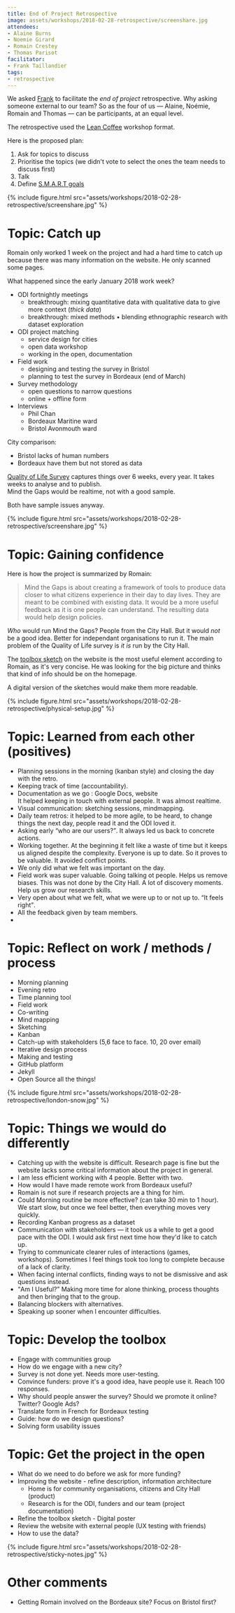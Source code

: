 ```yaml
---
title: End of Project Retrospective
image: assets/workshops/2018-02-28-retrospective/screenshare.jpg
attendees:
- Alaine Burns
- Noemie Girard
- Romain Crestey
- Thomas Parisot
facilitator:
- Frank Taillandier
tags:
- retrospective
---
```


We asked [Frank](https://frank.taillandier.me/a-propos/) to facilitate the _end of project_ retrospective.
Why asking someone external to our team?
So as the four of us — Alaine, Noémie, Romain and Thomas — can be participants, at an equal level.

The retrospective used the [Lean Coffee](https://plans-for-retrospectives.com/en/?id=51) workshop format.

Here is the proposed plan:

1. Ask for topics to discuss
2. Prioritise the topics (we didn't vote to select the ones the team needs to discuss first)
3. Talk
4. Define [S.M.A.R.T goals](https://plans-for-retrospectives.com/en/?id=13)

{% include figure.html src="assets/workshops/2018-02-28-retrospective/screenshare.jpg" %}

# Topic: Catch up

Romain only worked 1 week on the project and had a hard time to catch up because there was many information on the website. He only scanned some pages.

What happened since the early January 2018 work week?

* ODI fortnightly meetings
  * breakthrough: mixing quantitative data with qualitative data to give more context (_thick data_)
  * breakthrough: mixed methods • blending ethnographic research with dataset exploration
* ODI project matching
  * service design for cities
  * open data workshop
  * working in the open, documentation
* Field work
  * designing and testing the survey in Bristol
  * planning to test the survey in Bordeaux (end of March)
* Survey methodology
  * open questions to narrow questions
  * online + offline form
* Interviews
  * Phil Chan
  * Bordeaux Maritine ward
  * Bristol Avonmouth ward

City comparison:

- Bristol lacks of human numbers
- Bordeaux have them but not stored as data

[Quality of Life Survey][] captures things over 6 weeks, every year. It takes weeks to analyse and to publish.<br>
Mind the Gaps would be realtime, not with a good sample.

Both have sample issues anyway.

[Quality of Life Survey]: https://www.bristol.gov.uk/statistics-census-information/the-quality-of-life-in-bristol


{% include figure.html src="assets/workshops/2018-02-28-retrospective/screenshare.jpg" %}

# Topic: Gaining confidence

Here is how the project is summarized by Romain:

> Mind the Gaps is about creating a framework of tools to produce data closer to what citizens experience in their day to day lives. They are meant to be combined with existing data. It would be a more useful feedback as it is one people can understand. The resulting data would help design policies.

_Who_ would run Mind the Gaps? People from the City Hall. But it would _not_ be a good idea. Better for independant organisations to run it. The main problem of the Quality of Life survey is _it is_ run by the City Hall.

The [toolbox sketch](/toolbox/) on the website is the most useful element according to Romain, as it's very concise.
He was looking for the big picture and thinks that kind of info should be on the homepage.

A digital version of the sketches would make them more readable.


{% include figure.html src="assets/workshops/2018-02-28-retrospective/physical-setup.jpg" %}

# Topic: Learned from each other (positives)

- Planning sessions in the morning (kanban style) and closing the day with the retro.
- Keeping track of time (accountability).
- Documentation as we go : Google Docs, website<br>
It helped keeping in touch with external people. It was almost realtime.
- Visual communication: sketching sessions, mindmapping.
- Daily team retros: it helped to be more agile, to be heard, to change things the next day, people read it and the ODI loved it.
- Asking early <q>who are our users?</q>. It always led us back to concrete actions.
- Working together. At the beginning it felt like a waste of time but it keeps us aligned despite the complexity. Everyone is up to date. So it proves to be valuable. It avoided conflict points.
- We only did what we felt was important on the day.
- Field work was super valuable. Going talking ot people. Helps us remove biases. This was not done by the City Hall. A lot of discovery moments. Help us grow our research skills.
- Very open about what we felt, what we were up to or not up to. <q>It feels right</q>.
- All the feedback given by team members.
-

# Topic: Reflect on work / methods / process

- Morning planning
- Evening retro
- Time planning tool
- Field work
- Co-writing
- Mind mapping
- Sketching
- Kanban
- Catch-up with stakeholders (5,6 face to face. 10, 20 over email)
- Iterative design process
- Making and testing
- GitHub platform
- Jekyll
- Open Source all the things!

{% include figure.html src="assets/workshops/2018-02-28-retrospective/london-snow.jpg" %}


# Topic: Things we would do differently

- Catching up with the website is difficult. Research page is fine but the website lacks some critical information about the project in general.
- I am less efficient working with 4 people. Better with two.
- How would I have made remote work from Bordeaux useful?
- Romain is not sure if research projects are a thing for him.
- Could Morning routine be more effective? (can take 30 min to 1 hour). We start slow, but once we feel better, then everything moves very quickly.
- Recording Kanban progress as a dataset
- Communication with stakeholders — it took us a while to get a good pace with the ODI. I would ask first next time how they'd like to catch up.
- Trying to communicate clearer rules of interactions (games, workshops). Sometimes I feel things took too long to complete because of a lack of clarity.
- When facing internal conflicts, finding ways to not be dismissive and ask questions instead.
- <q>Am I Useful?</q> Making more time for alone thinking, process thoughts and then bringing that to the group.
- Balancing blockers with alternatives.
- Speaking up sooner when I encounter difficulties.


# Topic: Develop the toolbox

- Engage with communities group
- How do we engage with a new city?
- Survey is not done yet. Needs more user-testing.
- Convince funders: prove it's a good idea, have people use it. Reach 100 responses.
- Why should people answer the survey? Should we promote it online? Twitter? Google Ads?
- Translate form in French for Bordeaux testing
- Guide: how do we design questions?
- Solving form usability issues

# Topic: Get the project in the open

- What do we need to do before we ask for more funding?
- Improving the website - refine description, information architecture
  - Home is for community organisations, citizens and City Hall (product)
  - Research is for the ODI, funders and our team (project documentation)
- Refine the toolbox sketch - Digital poster
- Review the website with external people (UX testing with friends)
- How to use the data?


{% include figure.html src="assets/workshops/2018-02-28-retrospective/sticky-notes.jpg" %}

# Other comments

* Getting Romain involved on the Bordeaux site? Focus on Bristol first?
